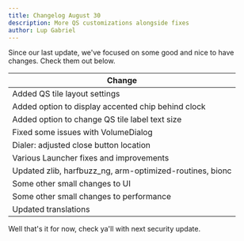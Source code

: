 ```yaml
---
title: Changelog August 30
description: More QS customizations alongside fixes
author: Lup Gabriel
---
```

Since our last update, we've focused on some good and nice to have changes.
Check them out below.

| Change |
| --- |
| Added QS tile layout settings |
| Added option to display accented chip behind clock |
| Added option to change QS tile label text size |
| Fixed some issues with VolumeDialog |
| Dialer: adjusted close button location |
| Various Launcher fixes and improvements |
| Updated zlib, harfbuzz_ng, arm-optimized-routines, bionc |
| Some other small changes to UI |
| Some other small changes to performance |
| Updated translations |

Well that's it for now, check ya'll with next security update.
